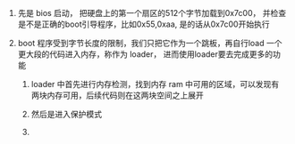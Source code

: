 1.  先是 bios 启动， 把硬盘上的第一个扇区的512个字节加载到0x7c00， 并检查是不是正确的boot引导程序，比如0x55,0xaa, 是的话从0x7c00开始执行

2.  boot 程序受到字节长度的限制，我们只把它作为一个跳板，再自行load 一个更大段的代码进入内存，称作为 loader， 进而使用loader要去完成更多的功能
    
    1. loader 中首先进行内存检测，找到内存 ram 中可用的区域，可以发现有两块内存可用，后续代码则在这两块空间之上展开

    2. 然后是进入保护模式

    3. 